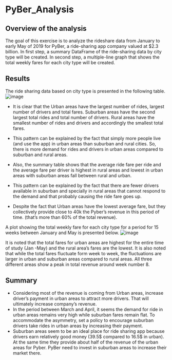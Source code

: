 # PyBer_Analysis
## Overview of the analysis
The  goal of this exercise is to analyze the rideshare data from January to early May of 2019  for PyBer, a ride-sharing app company valued at $2.3 billion. In first step, a summary DataFrame of the ride-sharing data by city type will be created. In second step, a multiple-line graph that shows the total weekly fares for each city type will be created. 

## Results
The ride sharing data based on city type is presented in the following table.
![image](https://user-images.githubusercontent.com/58461542/167355214-6ea3055d-b025-4364-ac42-f42c1f61ab36.png)

* It is clear that the Urban areas have the largest number of rides, largest number of drivers and total fares. Suburban areas have the second largest total rides and total number of drivers. Rural areas have the smallest number of rides and drivers and accordingly the smallest total fares.

* This pattern can be explained by the fact that simply more people live (and use the app) in urban areas than suburban and rural cities. So, there is more demand for rides and drivers in urban areas compared to suburban and rural areas.  
* Also, the summary table shows that the average ride fare per ride and the average fare per driver is highest in rural areas and lowest in urban areas with suburban areas fall between rural and urban.

* This pattern can be explained by the fact that there are fewer drivers available in suburban and specially in rural areas that cannot respond to the demand and that probably causing the ride fare goes up.  

* Despite the fact that Urban areas have the lowest average fare, but they collectively provide close to 40k the Pyber’s revenue in this period of time. (that’s more than 60% of the total revenue). 

A plot showing the total weekly fare for each city type for a period for 15 weeks between January and May is presented below. 
![image](https://user-images.githubusercontent.com/58461542/167355379-f35d54e9-3d2f-4c1a-9a34-17f57db78b14.png)

It is noted that the total fares for urban areas are highest for the entire time of study (Jan -May) and the rural area’s fares are the lowest. It is also noted that while the total fares fluctuate form week to week, the fluctuations are larger in urban and suburban areas compared to rural areas. All three different areas show a peak in total revenue around week number 8.


## Summary
* Considering most of the revenue is coming from Urban areas, increase driver’s payment in urban areas to attract more drivers. That will ultimately increase company’s revenue.
* In the period between March and April, it seems the demand for ride in urban areas remains very high while suburban fares remain flat.  To accommodate the asymmetry, set a policy to encourage suburban drivers take rides in urban areas by increasing their payment.
* Suburban areas seem to be an ideal place for ride sharing app because drivers earn relatively good money (39.5$ compared to 16.5$ in urban). At the same time they provide about half of the revenue of the urban areas for Pyber. PyBer need to invest in suburban areas to increase their market there. 

